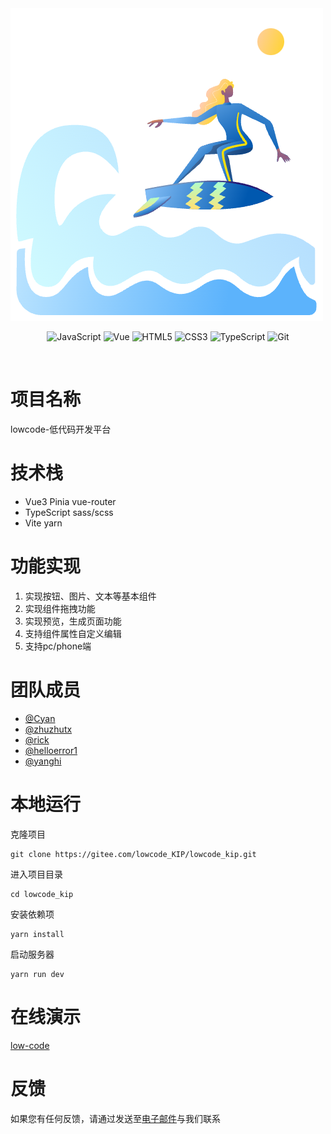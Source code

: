 
<img src="./src/assets/image/logo.png" style="text-align: center" />

<br/>
<div style="text-align: center" >

![JavaScript](https://img.shields.io/badge/-JavaScript-black?style=flat-square&logo=javascript)
![Vue](https://img.shields.io/badge/-Vue-black?style=flat-square&logo=Vue)
![HTML5](https://img.shields.io/badge/-HTML5-E34F26?style=flat-square&logo=html5&logoColor=white)
![CSS3](https://img.shields.io/badge/-CSS3-1572B6?style=flat-square&logo=css3)
![TypeScript](https://img.shields.io/badge/-TypeScript-007ACC?style=flat-square&logo=typescript)
![Git](https://img.shields.io/badge/-Git-black?style=flat-square&logo=git)
</div>

<br/>

# 项目名称
lowcode-低代码开发平台

# 技术栈
* Vue3 Pinia vue-router 
* TypeScript sass/scss
* Vite yarn

# 功能实现
1. 实现按钮、图片、文本等基本组件
2. 实现组件拖拽功能
3. 实现预览，生成页面功能
4. 支持组件属性自定义编辑
5. 支持pc/phone端


# 团队成员
* [@Cyan](https://gitee.com/baizhi958216)
* [@zhuzhutx](https://gitee.com/zhuzhutx)
* [@rick](https://gitee.com/rickhqh)
* [@helloerror1](https://gitee.com/helloerror1)
* [@yanghi](https://gitee.com/yang-yixiangcc)


# 本地运行
克隆项目
```shell
git clone https://gitee.com/lowcode_KIP/lowcode_kip.git
```
进入项目目录
```shell
cd lowcode_kip
```
安装依赖项
```shell
yarn install
```
启动服务器
```shell
yarn run dev 
```

# 在线演示
[low-code](https://lowcode-kip.vercel.app/)

# 反馈
如果您有任何反馈，请通过发送至[电子邮件](mailto:workyyx@163.com)与我们联系
